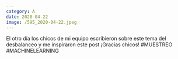 ```yaml
--- 
category: A 
date: 2020-04-22 
image: /595_2020-04-22.jpeg 
--- 
```


El otro día los chicos de mi equipo escribieron sobre este tema del desbalanceo y me inspiraron este post ¡Gracias chicos! #MUESTREO #MACHINELEARNING